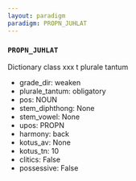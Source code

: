 ```yaml
---
layout: paradigm
paradigm: PROPN_JUHLAT
---
```

### ` PROPN_JUHLAT `

Dictionary class xxx t plurale tantum
* grade_dir: weaken
* plurale_tantum: obligatory
* pos: NOUN
* stem_diphthong: None
* stem_vowel: None
* upos: PROPN
* harmony: back
* kotus_av: None
* kotus_tn: 10
* clitics: False
* possessive: False

